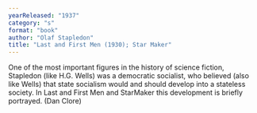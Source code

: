 ```yaml
---
yearReleased: "1937"
category: "s"
format: "book"
author: "Olaf Stapledon"
title: "Last and First Men (1930); Star Maker"
---
```

One of the most important figures in the history of science fiction, Stapledon (like H.G. Wells) was a democratic socialist, who believed (also like Wells) that state socialism would and should develop into a stateless society. In Last and First Men and StarMaker this development is briefly portrayed. (Dan Clore) 